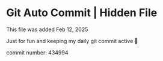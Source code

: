 # Git Auto Commit | Hidden File

This file was added Feb 12, 2025

Just for fun and keeping my daily git commit active 🤪

commit number: 434994
